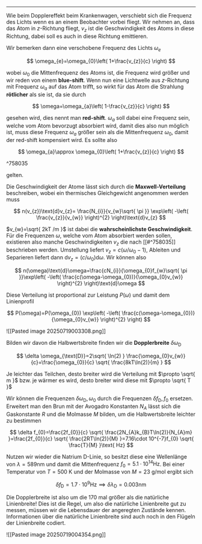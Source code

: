 ***

Wie beim Dopplereffekt beim Krankenwagen, verschiebt sich die Frequenz des Lichts wenn es an einem Beobachter vorbei fliegt. Wir nehmen an, dass das Atom in $z$-Richtung fliegt, $v_{z}$ ist die Geschwindigkeit des Atoms in diese Richtung, dabei soll es auch in diese Richtung emittieren.

Wir bemerken dann eine verschobene Frequenz des Lichts $\omega_{e}$

$$
\omega_{e}=\omega_{0}\left( 1+\frac{v_{z}}{c} \right)
$$

wobei $\omega_{0}$ die Mittenfrequenz des Atoms ist, die Frequenz wird größer und wir reden von einem **blue-shift**. Wenn nun eine Lichtwelle aus $z$-Richtung mit Frequenz $\omega_{a}$ auf das Atom trifft, so wirkt für das Atom die Strahlung **rötlicher** als sie ist, da sie durch

$$
\omega=\omega_{a}\left( 1-\frac{v_{z}}{c} \right)
$$

gesehen wird, dies nennt man **red-shift**. $\omega_{a}$ soll dabei eine Frequenz sein, welche vom Atom bevorzugt absorbiert wird, damit dies also nun möglich ist, muss diese Frequenz $\omega_{a}$ größer sein als die Mittenfrequenz $\omega_{0}$, damit der red-shift kompensiert wird. Es sollte also

$$
\omega_{a}\approx \omega_{0}\left( 1+\frac{v_{z}}{c} \right)
$$

^758035

gelten.

Die Geschwindigkeit der Atome lässt sich durch die **Maxwell-Verteilung** beschreiben, wobei ein thermisches Gleichgewicht angenommen werden muss

$$
n(v_{z})\text{d}v_{z}= \frac{N_{i}}{v_{w}\sqrt{ \pi }} \exp\left( -\left( \frac{v_{z}}{v_{w}} \right)^{2} \right)\text{d}v_{z}
$$

$v_{w}=\sqrt{ 2kT /m }$ ist dabei die **wahrscheinlichste Geschwindigkeit**. Für die Frequenzen $\omega$, welche vom Atom absorbiert werden sollen, existieren also manche Geschwindigkeiten $v_{z}$ die nach [[#^758035]] beschrieben werden. Umstellung liefert $v_{z}=c(\omega /\omega_{0}-1)$, Ableiten und Separieren liefert dann $\text{d}v_{z}=(c /\omega_{0})\text{d}\omega$. Wir können also

$$
n(\omega)\text{d}\omega=\frac{cN_{i}}{\omega_{0}f_{w}\sqrt{ \pi }}\exp\left( -\left( \frac{c(\omega-\omega_{0})}{\omega_{0}v_{w}} \right)^{2} \right)\text{d}\omega
$$

Diese Verteilung ist proportional zur Leistung $P(\omega)$ und damit dem Linienprofil

$$
P(\omega)=P(\omega_{0}) \exp\left( -\left( \frac{c(\omega-\omega_{0})}{\omega_{0}v_{w}} \right)^{2} \right)
$$

![[Pasted image 20250719003308.png]]

Bilden wir davon die Halbwertsbreite finden wir die **Dopplerbreite** $\delta \omega_{\text{D}}$

$$
\delta \omega_{\text{D}}=2\sqrt{ \ln(2) } \frac{\omega_{0}v_{w}}{c}=\frac{\omega_{0}}{c} \sqrt{ \frac{8kT\ln(2)}{m} }
$$

Je leichter das Teilchen, desto breiter wird die Verteilung mit $\propto \sqrt{ m }$ bzw. je wärmer es wird, desto breiter wird diese mit $\propto \sqrt{ T }$

Wir können die Frequenzen $\delta \omega_{\text{D}},\omega_{0}$ durch die Frequenzen $\delta f_{\text{D}},f_{0}$ ersetzen. Erweitert man den Brun mit der Avogadro Konstanten $N_{A}$ lässt sich die Gaskonstante $R$ und die Molmasse $M$ bilden, um die Halbwertsbreite leichter zu bestimmen

$$
\delta f_{0}=\frac{2f_{0}}{c} \sqrt{ \frac{2N_{A}k_{B}T\ln(2)}{N_{A}m} }=\frac{2f_{0}}{c} \sqrt{ \frac{2RT\ln(2)}{M} }=7.16\cdot 10^{-7}f_{0} \sqrt{ \frac{T}{M} }\text{ Hz}
$$

Nutzen wir wieder die Natrium D-Linie, so besitzt diese eine Wellenlänge von $\lambda=589\text{nm}$ und damit die Mittenfrequenz $f_{0}=5.1\cdot 10^{14}\text{Hz}$. Bei einer Temperatur von $T=500\text{ K}$ und der Molmasse von $M=23\text{ g/mol}$ ergibt sich

$$
\delta f_{\text{D}}=1.7\cdot 10^{9}\text{Hz} \implies\delta \lambda_{\text{D}}=0.003\text{nm}
$$

Die Dopplerbreite ist also um die 170 mal größer als die natürliche Linienbreite! Dies ist die Regel, um also die natürliche Linienbreite gut zu messen, müssen wir die Lebensdauer der angeregten Zustände kennen. Informationen über die natürliche Linienbreite sind auch noch in den Flügeln der Linienbreite codiert.

![[Pasted image 20250719004354.png]]